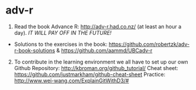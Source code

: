 # adv-r

1. Read the book Advance R: http://adv-r.had.co.nz/ (at least an hour a day). _IT WILL PAY OFF IN THE FUTURE!_
- Solutions to the exercises in the book: https://github.com/robertzk/adv-r-book-solutions &  https://github.com/aammd/UBCadv-r

2. To contribute in the learning environment we all have to set up our own Github Repository: http://kbroman.org/github_tutorial/
Cheat sheet: https://github.com/justmarkham/github-cheat-sheet
Practice: http://www.wei-wang.com/ExplainGitWithD3/#
